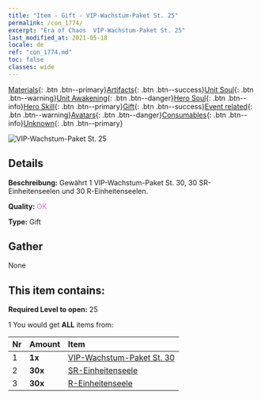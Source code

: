 ```yaml
---
title: "Item - Gift - VIP-Wachstum-Paket St. 25"
permalink: /con_1774/
excerpt: "Era of Chaos  VIP-Wachstum-Paket St. 25"
last_modified_at: 2021-05-18
locale: de
ref: "con_1774.md"
toc: false
classes: wide
---
```

 [Materials](/ItemsDE/){: .btn .btn--primary}[Artifacts](/ItemsDE/Artifacts/){: .btn .btn--success}[Unit Soul](/ItemsDE/UnitSoul/){: .btn .btn--warning}[Unit Awakening](/ItemsDE/UnitAwakening/){: .btn .btn--danger}[Hero Soul](/ItemsDE/HeroSoul/){: .btn .btn--info}[Hero Skill](/ItemsDE/HeroSkill/){: .btn .btn--primary}[Gift](/ItemsDE/Gift/){: .btn .btn--success}[Event related](/ItemsDE/Events/){: .btn .btn--warning}[Avatars](/ItemsDE/Avatars/){: .btn .btn--danger}[Consumables](/ItemsDE/Consumables/){: .btn .btn--info}[Unknown](/ItemsDE/Unknown/){: .btn .btn--primary}

 ![VIP-Wachstum-Paket St. 25](/images/t/i_907220.png)

## Details
 **Beschreibung:** Gewährt 1 VIP-Wachstum-Paket St. 30, 30 SR-Einheitenseelen und 30 R-Einheitenseelen.

 **Quality:** <span style="color: #DA70D6">OK</span>

 **Type:** Gift

## Gather

  None

## This item contains:

 **Required Level to open:** 25

 1 You would get **ALL** items  from:

  | Nr | Amount |     Item    |
  |:---|:-------|:------------|
  | 1 |  **1x** | [VIP-Wachstum-Paket St. 30](/ItemsDE/con_1775/) |  | 
  | 2 |  **30x** | [SR-Einheitenseele](/ItemsDE/con_534/) |  | 
  | 3 |  **30x** | [R-Einheitenseele](/ItemsDE/con_533/) |  | 
